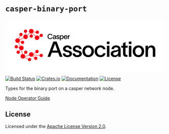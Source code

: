 # `casper-binary-port`

[![LOGO](https://raw.githubusercontent.com/casper-network/casper-node/master/images/casper-association-logo-primary.svg)](https://casper.network/)

[![Build Status](https://drone-auto-casper-network.casperlabs.io/api/badges/casper-network/casper-node/status.svg?branch=dev)](http://drone-auto-casper-network.casperlabs.io/casper-network/casper-node)
[![Crates.io](https://img.shields.io/crates/v/casper-hashing)](https://crates.io/crates/casper-binary-port)
[![Documentation](https://docs.rs/casper-hashing/badge.svg)](https://docs.rs/casper-binary-port)
[![License](https://img.shields.io/badge/license-Apache-blue)](https://github.com/casper-network/casper-node/blob/master/LICENSE)

Types for the binary port on a casper network node.

[Node Operator Guide](https://docs.casperlabs.io/operators/)

## License

Licensed under the [Apache License Version 2.0](https://github.com/casper-network/casper-node/blob/master/LICENSE).
